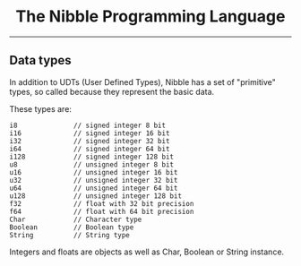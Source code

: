 <div align="center">
  <h1>The Nibble Programming Language</h1>
  <hr/>
</div>

## Data types

In addition to UDTs (User Defined Types), Nibble has a set of "primitive" types, so called because they
represent the basic data.

These types are:

```
i8              // signed integer 8 bit
i16             // signed integer 16 bit
i32             // signed integer 32 bit
i64             // signed integer 64 bit
i128            // signed integer 128 bit
u8              // unsigned integer 8 bit
u16             // unsigned integer 16 bit
u32             // unsigned integer 32 bit
u64             // unsigned integer 64 bit
u128            // unsigned integer 128 bit
f32             // float with 32 bit precision
f64             // float with 64 bit precision
Char            // Character type
Boolean         // Boolean type
String          // String type
```

Integers and floats are objects as well as Char, Boolean or String instance.



